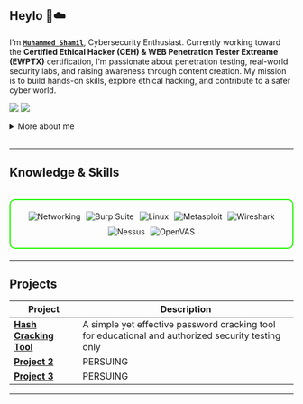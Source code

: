 ## Heylo 👋☁️

I'm **[`Muhammed Shamil`](https://shamiillshaanuh.github.io/shamillshaanu.io/)**,  Cybersecurity Enthusiast. Currently working toward the **Certified Ethical Hacker (CEH) & WEB Penetration Tester Extreame (EWPTX)** certification, I’m passionate about penetration testing, real-world security labs, and raising awareness through content creation. My mission is to build hands-on skills, explore ethical hacking, and contribute to a safer cyber world.

<a href="https://www.linkedin.com/in/shamill-shaanu-82224435b"><img src="https://img.shields.io/badge/-LinkedIn-0072b1?&style=for-the-badge&logo=linkedin&logoColor=white" /></a>
<a href="https://github.com/shamillshaanuh"><img src="https://img.shields.io/badge/-GitHub-181717?&style=for-the-badge&logo=github&logoColor=white" /></a>

<details>
  <summary>More about me</summary>

- **Name**: Muhammed Shamil
- **From**: India
- **Cyber Security Researcher** | **Penetration Tester** | **Committed to Protect for a Better Future**
-  Familiar with various security tools, including **Burp Suite** for web application testing, **Hydra** for brute force attacks, **httpx** and **cURL** for reconnaissance, **Nmap** for scanning, and Linux-based utilities for exploitation and automation. I use these tools in lab environments and CTFs to imitate threat actor methods. 
- Continuously learning about **web vulnerabilities**, **network services**, and **real-world attack techniques**
- Passionate about helping others by creating beginner-friendly cybersecurity resources
- Exploring **Web3 attack vectors**, **mobile security**, and **browser extension threats**
- Building a strong foundation for a career in **global cybersecurity**
- I am exploring bug bounty methods and practicing with Capture the Flag (CTF) challenges in areas like Web Exploitation, Cryptography, Forensics, and Reverse Engineering.
- Soft Skills: Excellent research and problem-solving skills combined with a dedication to lifelong learning. 

</details>
<br>

---

<h2 id="knowledge_skills" align=''> Knowledge & Skills </h2>
<br>

<div style="border: 2px solid #22F700; border-radius: 10px; padding: 20px; margin-bottom: 20px;">
  <div align="left" style="display: flex; flex-wrap: wrap; justify-content: center; gap: 10px;">
      <img src="https://img.shields.io/badge/Networking-0A66C2?style=for-the-badge&logo=networkx&color=000000" alt="Networking" />
      <img src="https://img.shields.io/badge/Burp_Suite-FF6633?style=for-the-badge&logo=burp-suite&color=000000" alt="Burp Suite" />
      <img src="https://img.shields.io/badge/Linux-FCC624?style=for-the-badge&logo=linux&color=000000" alt="Linux" />
      <img src="https://img.shields.io/badge/Metasploit-008C8C?style=for-the-badge&logo=metasploit&color=000000" alt="Metasploit" />
      <img src="https://img.shields.io/badge/Wireshark-009639?style=for-the-badge&logo=wireshark&color=000000" alt="Wireshark" />
      <img src="https://img.shields.io/badge/Nessus-1976D2?style=for-the-badge&logo=tenable&color=000000" alt="Nessus" />
      <img src="https://img.shields.io/badge/OpenVAS-33CC33?style=for-the-badge&logo=openvas&color=000000" alt="OpenVAS" />
  </div>
</div>

  </div>
</div>

---


<h2 id="Projects" align=''> Projects </h2>


| **Project**      | **Description**                                                                                  |
|-------------------|--------------------------------------------------------------------------------------------------|
| **[Hash Cracking Tool](https://github.com/shamillshaanuh/PasswordCracker/)**    | A simple yet effective password cracking tool for educational and authorized security testing only |
| **[Project 2](https://github.com/)**    | PERSUING |
| **[Project 3](https://github.com/)**    | PERSUING | 

---
